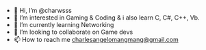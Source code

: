 - 👋 Hi, I’m @charwsss
- 👀 I’m interested in Gaming & Coding & i also learn C, C#, C++, Vb.
- 🌱 I’m currently learning Networking
- 💞️ I’m looking to collaborate on Game devs
- 📫 How to reach me charlesangelomangmang@gmail.com

<!---
charwsss/charwsss is a ✨ special ✨ repository because its `README.md` (this file) appears on your GitHub profile.
You can click the Preview link to take a look at your changes.
--->
